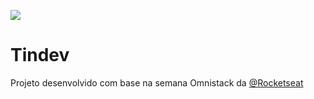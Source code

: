 ![](C:\Users\marco\Documents\Repositories\omnistack-08-tindev\tindev\assets\logo-Tindev.png)

# Tindev

Projeto desenvolvido com base na semana Omnistack da [@Rocketseat](https://github.com/rocketseat)
